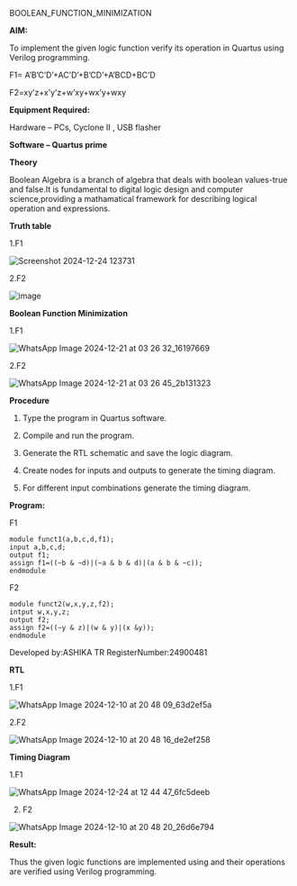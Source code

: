 BOOLEAN_FUNCTION_MINIMIZATION

**AIM:**

To implement the given logic function verify its operation in Quartus using Verilog programming.

F1= A’B’C’D’+AC’D’+B’CD’+A’BCD+BC’D 

F2=xy’z+x’y’z+w’xy+wx’y+wxy

**Equipment Required:**

Hardware – PCs, Cyclone II , USB flasher

**Software – Quartus prime**

**Theory**

Boolean Algebra is a branch of algebra that deals with boolean values-true and false.It is fundamental to digital logic design and computer science,providing a mathamatical framework for describing logical operation and expressions.

**Truth table**

1.F1

![Screenshot 2024-12-24 123731](https://github.com/user-attachments/assets/89012c12-c6bf-479d-ac24-e7f9be52f5aa)



2.F2

![image](https://github.com/user-attachments/assets/5f6816a1-680a-44bf-bcdd-82807c1386eb)

**Boolean Function Minimization**

1.F1

![WhatsApp Image 2024-12-21 at 03 26 32_16197669](https://github.com/user-attachments/assets/ad9ecd38-0cb9-488a-b529-c4289bc9a09f)

2.F2

![WhatsApp Image 2024-12-21 at 03 26 45_2b131323](https://github.com/user-attachments/assets/af8088e0-0789-4ff4-9e0d-06bd2fec0789)


**Procedure**

1.	Type the program in Quartus software.

2.	Compile and run the program.

3.	Generate the RTL schematic and save the logic diagram.

4.	Create nodes for inputs and outputs to generate the timing diagram.

5.	For different input combinations generate the timing diagram.


**Program:**

F1

```
module funct1(a,b,c,d,f1);
input a,b,c,d;
output f1;
assign f1=((~b & ~d)|(~a & b & d)|(a & b & ~c));
endmodule
```

F2

```
module funct2(w,x,y,z,f2);
intput w,x,y,z;
output f2;
assign f2=((~y & z)|(w & y)|(x &y));
endmodule
```

Developed by:ASHIKA TR
RegisterNumber:24900481


**RTL**

1.F1

![WhatsApp Image 2024-12-10 at 20 48 09_63d2ef5a](https://github.com/user-attachments/assets/fcd0e1f9-b197-4436-8282-352acff21e5a)


2.F2

![WhatsApp Image 2024-12-10 at 20 48 16_de2ef258](https://github.com/user-attachments/assets/1cdb0fba-53ec-498b-9b1e-6eacd7d4802a)


**Timing Diagram**

1.F1

![WhatsApp Image 2024-12-24 at 12 44 47_6fc5deeb](https://github.com/user-attachments/assets/71b1076d-f96d-43d7-8493-1528c6fe3906)



2. F2

![WhatsApp Image 2024-12-10 at 20 48 20_26d6e794](https://github.com/user-attachments/assets/4c9e2ce8-0fd5-4360-acd1-100d6cad3ef7)

**Result:**

Thus the given logic functions are implemented using and their operations are verified using Verilog programming.

